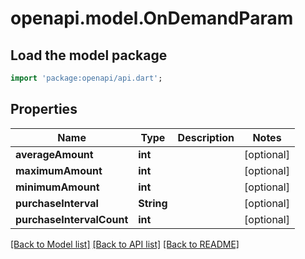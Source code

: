 # openapi.model.OnDemandParam

## Load the model package
```dart
import 'package:openapi/api.dart';
```

## Properties
Name | Type | Description | Notes
------------ | ------------- | ------------- | -------------
**averageAmount** | **int** |  | [optional] 
**maximumAmount** | **int** |  | [optional] 
**minimumAmount** | **int** |  | [optional] 
**purchaseInterval** | **String** |  | [optional] 
**purchaseIntervalCount** | **int** |  | [optional] 

[[Back to Model list]](../README.md#documentation-for-models) [[Back to API list]](../README.md#documentation-for-api-endpoints) [[Back to README]](../README.md)


